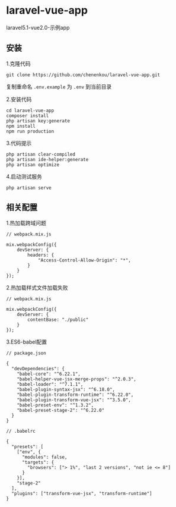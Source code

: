 # laravel-vue-app
laravel5.1-vue2.0-示例app

## 安装
1.克隆代码
```
git clone https://github.com/chenenkou/laravel-vue-app.git
```
复制重命名 `.env.example` 为 `.env` 到当前目录

2.安装代码
```
cd laravel-vue-app
composer install
php artisan key:generate
npm install
npm run production
```

3.代码提示
```
php artisan clear-compiled
php artisan ide-helper:generate
php artisan optimize
```

4.启动测试服务
```
php artisan serve
```


## 相关配置
1.热加载跨域问题
```
// webpack.mix.js

mix.webpackConfig({
    devServer: {
        headers: {
            "Access-Control-Allow-Origin": "*",
        }
    }
});

```

2.热加载样式文件加载失败
```
// webpack.mix.js

mix.webpackConfig({
    devServer: {
        contentBase: "./public"
    }
});

```

3.ES6-babel配置
```
// package.json

{
  "devDependencies": {
    "babel-core": "^6.22.1",
    "babel-helper-vue-jsx-merge-props": "^2.0.3",
    "babel-loader": "^7.1.1",
    "babel-plugin-syntax-jsx": "^6.18.0",
    "babel-plugin-transform-runtime": "^6.22.0",
    "babel-plugin-transform-vue-jsx": "^3.5.0",
    "babel-preset-env": "^1.3.2",
    "babel-preset-stage-2": "^6.22.0"
  }
}

// .babelrc

{
  "presets": [
    ["env", {
      "modules": false,
      "targets": {
        "browsers": ["> 1%", "last 2 versions", "not ie <= 8"]
      }
    }],
    "stage-2"
  ],
  "plugins": ["transform-vue-jsx", "transform-runtime"]
}

```